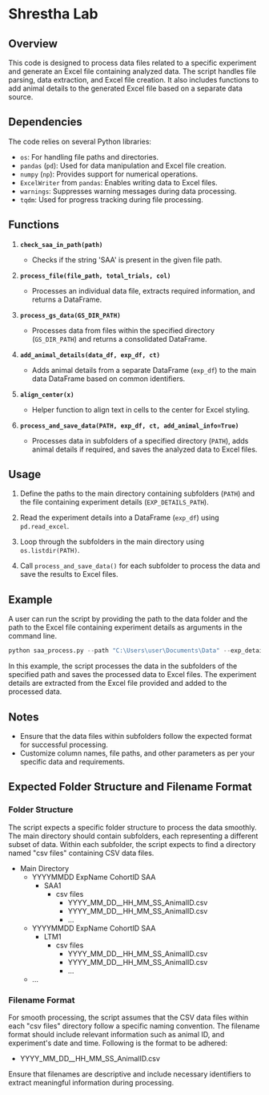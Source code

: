 # Shrestha Lab

## Overview

This code is designed to process data files related to a specific experiment and generate an Excel file containing analyzed data. The script handles file parsing, data extraction, and Excel file creation. It also includes functions to add animal details to the generated Excel file based on a separate data source.

## Dependencies

The code relies on several Python libraries:

- `os`: For handling file paths and directories.
- `pandas` (`pd`): Used for data manipulation and Excel file creation.
- `numpy` (`np`): Provides support for numerical operations.
- `ExcelWriter` from `pandas`: Enables writing data to Excel files.
- `warnings`: Suppresses warning messages during data processing.
- `tqdm`: Used for progress tracking during file processing.

## Functions

1. **`check_saa_in_path(path)`**
   - Checks if the string 'SAA' is present in the given file path.

2. **`process_file(file_path, total_trials, col)`**
   - Processes an individual data file, extracts required information, and returns a DataFrame.

3. **`process_gs_data(GS_DIR_PATH)`**
   - Processes data from files within the specified directory (`GS_DIR_PATH`) and returns a consolidated DataFrame.

4. **`add_animal_details(data_df, exp_df, ct)`**
   - Adds animal details from a separate DataFrame (`exp_df`) to the main data DataFrame based on common identifiers.

5. **`align_center(x)`**
   - Helper function to align text in cells to the center for Excel styling.

6. **`process_and_save_data(PATH, exp_df, ct, add_animal_info=True)`**
   - Processes data in subfolders of a specified directory (`PATH`), adds animal details if required, and saves the analyzed data to Excel files.

## Usage

1. Define the paths to the main directory containing subfolders (`PATH`) and the file containing experiment details (`EXP_DETAILS_PATH`).

2. Read the experiment details into a DataFrame (`exp_df`) using `pd.read_excel`.

3. Loop through the subfolders in the main directory using `os.listdir(PATH)`.

4. Call `process_and_save_data()` for each subfolder to process the data and save the results to Excel files.

## Example

A user can run the script by providing the path to the data folder and the path to the Excel file containing experiment details as arguments in the command line.

```python
python saa_process.py --path "C:\Users\user\Documents\Data" --exp_details_path "C:\Users\user\Documents\Experiment_Details.xlsx"
```

In this example, the script processes the data in the subfolders of the specified path and saves the processed data to Excel files. The experiment details are extracted from the Excel file provided and added to the processed data.

## Notes

- Ensure that the data files within subfolders follow the expected format for successful processing.
- Customize column names, file paths, and other parameters as per your specific data and requirements.

## Expected Folder Structure and Filename Format

### Folder Structure

The script expects a specific folder structure to process the data smoothly. The main directory should contain subfolders, each representing a different subset of data. Within each subfolder, the script expects to find a directory named "csv files" containing CSV data files.

- Main Directory
  - YYYYMMDD ExpName CohortID SAA 
    - SAA1
      - csv files
        - YYYY_MM_DD__HH_MM_SS_AnimalID.csv
        - YYYY_MM_DD__HH_MM_SS_AnimalID.csv
        - ...
  - YYYYMMDD ExpName CohortID SAA
    - LTM1
      - csv files
        - YYYY_MM_DD__HH_MM_SS_AnimalID.csv
        - YYYY_MM_DD__HH_MM_SS_AnimalID.csv
        - ...
  - ...

### Filename Format

For smooth processing, the script assumes that the CSV data files within each "csv files" directory follow a specific naming convention. The filename format should include relevant information such as animal ID, and experiment's date and time. Following is the format to be adhered:

- YYYY_MM_DD__HH_MM_SS_AnimalID.csv

Ensure that filenames are descriptive and include necessary identifiers to extract meaningful information during processing.
